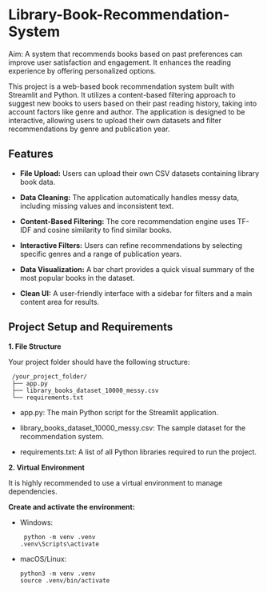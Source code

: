 # Library-Book-Recommendation-System
Aim: A system that recommends books based on past preferences can improve user satisfaction and engagement. It enhances the reading experience by offering personalized options.

This project is a web-based book recommendation system built with Streamlit and Python. It utilizes a content-based filtering approach to suggest new books to users based on their past reading history, taking into account factors like genre and author. The application is designed to be interactive, allowing users to upload their own datasets and filter recommendations by genre and publication year.

## Features

* **File Upload:** Users can upload their own CSV datasets containing library book data.

* **Data Cleaning:** The application automatically handles messy data, including missing values and inconsistent text.

* **Content-Based Filtering:** The core recommendation engine uses TF-IDF and cosine similarity to find similar books.

* **Interactive Filters:** Users can refine recommendations by selecting specific genres and a range of publication years.

* **Data Visualization:** A bar chart provides a quick visual summary of the most popular books in the dataset.

* **Clean UI:** A user-friendly interface with a sidebar for filters and a main content area for results.

## Project Setup and Requirements

**1. File Structure**

Your project folder should have the following structure:

     /your_project_folder/
     ├── app.py
     ├── library_books_dataset_10000_messy.csv
     └── requirements.txt

* app.py: The main Python script for the Streamlit application.

* library_books_dataset_10000_messy.csv: The sample dataset for the recommendation system.

* requirements.txt: A list of all Python libraries required to run the project.


**2. Virtual Environment**

It is highly recommended to use a virtual environment to manage dependencies.

**Create and activate the environment:**

* Windows:

       python -m venv .venv
      .venv\Scripts\activate

* macOS/Linux:

      python3 -m venv .venv
      source .venv/bin/activate
